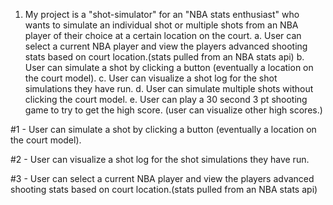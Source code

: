 1. My project is a "shot-simulator" for an "NBA stats enthusiast" who wants to simulate an individual shot or multiple shots from an NBA player of their choice at a certain location on the court.
  a. User can select a current NBA player and view the players advanced shooting stats based on court location.(stats pulled from an NBA stats api)
  b. User can simulate a shot by clicking a button (eventually a location on the court model).
  c. User can visualize a shot log for the shot  simulations they have run.
  d. User can simulate multiple shots without clicking the court model.
  e. User can play a 30 second 3 pt shooting game to try to get the high score. (user can visualize other high scores.)


#1 - User can simulate a shot by clicking a button (eventually a location on the court model).

#2 - User can visualize a shot log for the shot simulations they have run.

#3 - User can select a current NBA player and view the players advanced shooting stats based on court location.(stats pulled from an NBA stats api)
